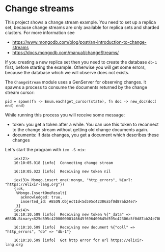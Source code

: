 # Change streams

This project shows a change stream example. You need to set up a replica set, because change streams are only available for replica sets and sharded clusters. For more information see 

* https://www.mongodb.com/blog/post/an-introduction-to-change-streams
* https://docs.mongodb.com/manual/changeStreams/

If you creating a new replica set then you need to create the database `db-1` first, before starting the example. Otherwise you will get some errors, because the database which we will observe does not exists.

The `ChangeStream` module uses a GenServer for observing changes. It spawns a process to consume the documents returned by the change stream cursor:

    pid = spawn(fn -> Enum.each(get_cursor(state), fn doc -> new_doc(doc) end) end) 

While running this process you will receive some message:

* token: you get a token after a while. You can use this token to reconnect to the change stream without getting old change documents again. 
* documents: If data changes, you get a document which describes these changes

Let's start the program with `iex -S mix`:

        iex(2)> 
        16:10:05.018 [info]  Connecting change stream
         
        16:10:05.022 [info]  Receiving new token nil
         
        iex(3)> Mongo.insert_one(:mongo, "http_errors", %{url: "https://elixir-lang.org"})  
        {:ok,
         %Mongo.InsertOneResult{
           acknowledged: true,
           inserted_id: #BSON.ObjectId<5d595c42306a5f0d87ab24e7>
         }}
        iex(4)> 
        16:10:10.509 [info]  Receiving new token %{"_data" => #BSON.Binary<825d595c420000000146645f696400645d595c42306a5f0d87ab24e7005a1004fefbdf8754024c339cd73f510a91db2b04>}
         
        16:10:10.509 [info]  Receiving new document %{"coll" => "http_errors", "db" => "db-1"}
        
        16:10:10.509 [info]  Got http error for url https://elixir-lang.org
        
